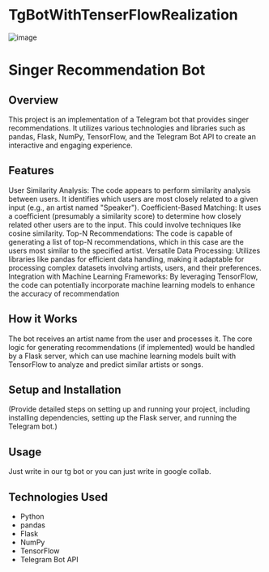 # TgBotWithTenserFlowRealization
![image](https://github.com/kuromi1kow/TgBotWithTenserFlowRealization/assets/112749419/3e1a640a-d862-4081-b05c-3288763e3845)
# Singer Recommendation Bot

## Overview
This project is an implementation of a Telegram bot that provides singer recommendations. It utilizes various technologies and libraries such as pandas, Flask, NumPy, TensorFlow, and the Telegram Bot API to create an interactive and engaging experience.

## Features
User Similarity Analysis: The code appears to perform similarity analysis between users. It identifies which users are most closely related to a given input (e.g., an artist named "Speaker").
Coefficient-Based Matching: It uses a coefficient (presumably a similarity score) to determine how closely related other users are to the input. This could involve techniques like cosine similarity.
Top-N Recommendations: The code is capable of generating a list of top-N recommendations, which in this case are the users most similar to the specified artist.
Versatile Data Processing: Utilizes libraries like pandas for efficient data handling, making it adaptable for processing complex datasets involving artists, users, and their preferences.
Integration with Machine Learning Frameworks: By leveraging TensorFlow, the code can potentially incorporate machine learning models to enhance the accuracy of recommendation

## How it Works
The bot receives an artist name from the user and processes it. The core logic for generating recommendations (if implemented) would be handled by a Flask server, which can use machine learning models built with TensorFlow to analyze and predict similar artists or songs.

## Setup and Installation
(Provide detailed steps on setting up and running your project, including installing dependencies, setting up the Flask server, and running the Telegram bot.)

## Usage
Just write in our tg bot or you can just write in google collab.
## Technologies Used
- Python
- pandas
- Flask
- NumPy
- TensorFlow
- Telegram Bot API

